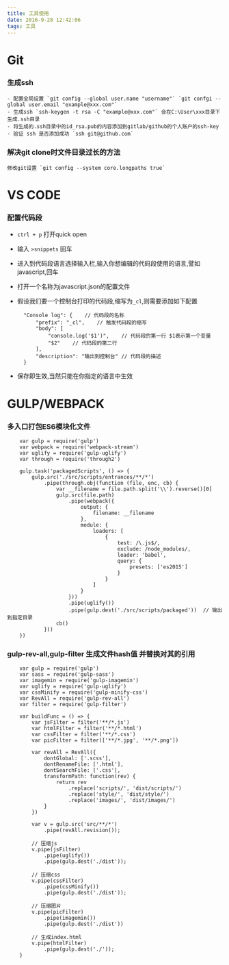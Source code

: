```yaml
---
title: 工具使用
date: 2016-9-28 12:42:06
tags: 工具
---
```


# Git

### 生成ssh

    - 配置全局设置 `git config --global user.name "username"` `git confgi --global user.email "example@xxx.com"`
    - 生成ssh `ssh-keygen -t rsa -C "example@xxx.com"` 会在C:\User\xxx目录下生成.ssh目录
    - 将生成的.ssh目录中的id_rsa.pub的内容添加到gitlab/github的个人账户的ssh-key
    - 验证 ssh 是否添加成功 `ssh git@github.com`

### 解决git clone时文件目录过长的方法

    修改git设置 `git config --system core.longpaths true`

# VS CODE

### 配置代码段

- `ctrl + p` 打开quick open
- 输入 `>snippets` 回车
- 进入到代码段语言选择输入栏,输入你想编辑的代码段使用的语言,譬如javascript,回车
- 打开一个名称为javascript.json的配置文件
- 假设我们要一个控制台打印的代码段,缩写为`_cl`,则需要添加如下配置

        "Console log": {    // 代码段的名称
            "prefix": "_cl",    // 触发代码段的缩写
            "body": [
                "console.log('$1')",    // 代码段的第一行 $1表示第一个变量
                "$2"    // 代码段的第二行
            ],
            "description": "输出到控制台" // 代码段的描述
        }

- 保存即生效,当然只能在你指定的语言中生效

# GULP/WEBPACK

### 多入口打包ES6模块化文件

        var gulp = require('gulp')
        var webpack = require('webpack-stream')
        var uglify = require('gulp-uglify')
        var through = require('through2')

        gulp.task('packagedScripts', () => {
            gulp.src('./src/scripts/entrances/**/*')
                .pipe(through.obj(function (file, enc, cb) {
                    var __filename = file.path.split('\\').reverse()[0]
                    gulp.src(file.path)
                        .pipe(webpack({
                            output: {
                                filename: __filename
                            },
                            module: {
                                loaders: [
                                    {
                                        test: /\.js$/,
                                        exclude: /node_modules/,
                                        loader: 'babel',
                                        query: {
                                            presets: ['es2015']
                                        }
                                    }
                                ]
                            }
                        }))
                        .pipe(uglify())
                        .pipe(gulp.dest('./src/scripts/packaged'))  // 输出到指定目录
                    cb()
                }))
        })

### gulp-rev-all,gulp-filter 生成文件hash值 并替换对其的引用

        var gulp = require('gulp')
        var sass = require('gulp-sass')
        var imagemin = require('gulp-imagemin')
        var uglify = require('gulp-uglify')
        var cssMinify = require('gulp-minify-css')
        var RevAll = require('gulp-rev-all')
        var filter = require('gulp-filter')

        var buildFunc = () => {
            var jsFilter = filter('**/*.js')
            var htmlFilter = filter('**/*.html')
            var cssFilter = filter('**/*.css')
            var picFilter = filter(['**/*.jpg', '**/*.png'])

            var revAll = RevAll({
                dontGlobal: ['.scss'],
                dontRenameFile: ['.html'],
                dontSearchFile: ['.css'],
                transformPath: function(rev) {
                    return rev
                        .replace('scripts/', 'dist/scripts/')
                        .replace('style/', 'dist/style/')
                        .replace('images/', 'dist/images/')
                }
            })

            var v = gulp.src('src/**/*')
                .pipe(revAll.revision());

            // 压缩js
            v.pipe(jsFilter)
                .pipe(uglify())
                .pipe(gulp.dest('./dist'));

            // 压缩css
            v.pipe(cssFilter)
                .pipe(cssMinify())
                .pipe(gulp.dest('./dist'));

            // 压缩图片
            v.pipe(picFilter)
                .pipe(imagemin())
                .pipe(gulp.dest('./dist'))

            // 生成index.html
            v.pipe(htmlFilter)
                .pipe(gulp.dest('./'));
        }
